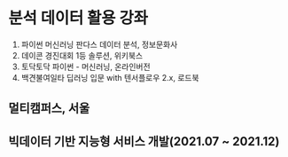 # 분석 데이터 활용 강좌

1. 파이썬 머신러닝 판다스 데이터 분석, 정보문화사
2. 데이콘 경진대회 1등 솔루션, 위키북스
3. 토닥토닥 파이썬 - 머신러닝, 온라인버전
4. 백견불여일타 딥러닝 입문 with 텐서플로우 2.x, 로드북


## 멀티캠퍼스, 서울

## 빅데이터 기반 지능형 서비스 개발(2021.07 ~ 2021.12)

